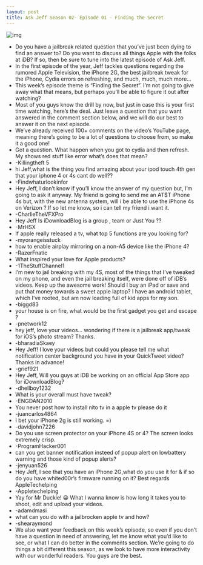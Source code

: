 ```yaml
---
layout: post
title: Ask Jeff Season 02- Episode 01 - Finding the Secret
---
```

![img](http://media.idownloadblog.com/wp-content/uploads/2012/02/AskJeff.jpg)
* Do you have a jailbreak related question that you’ve just been dying to find an answer to? Do you want to discuss all things Apple with the folks at iDB? If so, then be sure to tune into the latest episode of Ask Jeff.
* In the first episode of the year, Jeff tackles questions regarding the rumored Apple Television, the iPhone 2G, the best jailbreak tweak for the iPhone, Cydia errors on refreshing, and much, much, much more…
* This week’s episode theme is “Finding the Secret”. I’m not going to give away what that means, but perhaps you’ll be able to figure it out after watching?
* Most of you guys know the drill by now, but just in case this is your first time watching, here’s the deal. Just leave a question that you want answered in the comment section below, and we will do our best to answer it on the next episode.
* We’ve already received 100+ comments on the video’s YouTube page, meaning there’s going to be a lot of questions to choose from, so make it a good one!
* Got a question. What happen when you got to cydia and then refresh. My shows red stuff like﻿ error what’s does that mean?
* -Killingtheft 5
* hi Jeff,what is the thing you find amazing about your ipod touch 4th gen that your iphone 4 or 4s cant do well??﻿
* -Findwhaturlookinfor
* Hey Jeff, I don’t know if you’ll know the answer of my question but, I’m going to ask it anyway. My friend is going to send me an AT$T iPhone 4s but, with the new antenna system, will i be able to use the iPhone 4s on Verizon ? If so﻿ let me know, so i can tell my friend i want it.
* -CharlieTheVFXPro
* Hey Jeff Is﻿ iDownloadBlog is a group , team or Just You ??
* -MrHSX
* If apple really released a tv, what﻿ top 5 functions are you looking for?
* -myorangeisstuck
* how to enable airplay mirroring on﻿ a non-A5 device like the iPhone 4?
* -RazerFnatic
* What inspired your love for Apple﻿ products?
* -1TheStuffChannel1
* I’m new to jail breaking with my 4S, most of the things that I’ve tweaked on﻿ my phone, and even the jail breaking itself, were done off of iDB’s videos. Keep up the awesome work! Should I buy an iPad or save and put that money towards a sweet apple laptop? I have an android tablet, which I’ve rooted, but am now loading full of kid apps for my son.
* -biggd83
* your house is on fire, what would be the first gadget you get﻿ and escape ?
* -pnetwork12
* hey jeff, love your videos… wondering if there is a jailbreak app/tweak for iOS’s photo﻿ stream? Thanks.
* -bharadiaSkaey
* Hey Jeff! I love your videos but could you please tell me what notification center background you have in your QuickTweet video? Thanks in﻿ advance!
* -grief921
* Hey Jeff, Will﻿ you guys at iDB be working on an official App Store app for iDownloadBlog?
* -dhellboy1232
* What﻿ is your overall must have tweak?
* -ENGDAN2010
* You never post how to install nito tv in a﻿ apple tv please do it
* -juancarlos4864
* I bet your iPhone 2g is still﻿ working. =)
* -davidjohn7226
* Do﻿ you use screen protector on your iPhone 4S or 4? The screen looks extremely crisp.
* -ProgramHacker001
* can you﻿ get banner notification insteed of popup alert on lowbattery warning and those kind of popup alerts?
* -jenyuan526
* Hey Jeff, I see﻿ that you have an iPhone 2G,what do you use it for & if so do you have whited00r’s firmware running on it? Best regards AppleTechelping
* -Appletechelping
* Yay for Mr Duckie! 😀 What I wanna know﻿ is how long it takes you to shoot, edit and upload your videos.
* -adamdmasi
* what can you do with a jailbrocken﻿ apple tv and how?
* -shearaymond
* We also want your feedback on this week’s episode, so even if you don’t have a question in need of answering, let me know what you’d like to see, or what I can do better in the comments section. We’re going to do things a bit different this season, as we look to have more interactivity with our wonderful readers. You guys are the best.

